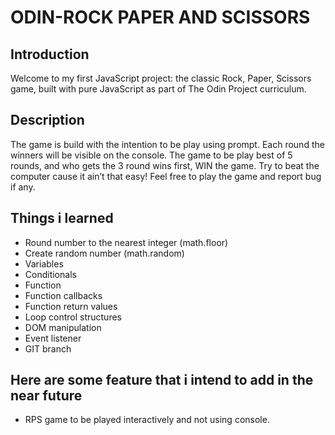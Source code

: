 # ODIN-ROCK PAPER AND SCISSORS

## Introduction

Welcome to my first JavaScript project: the classic Rock, Paper, Scissors game, built with pure JavaScript as part of The Odin Project curriculum.

## Description

The game is build with the intention to be play using prompt. Each round the winners will be visible on the console. The game to be play best of 5 rounds, and who gets the 3 round wins first, WIN the game. Try to beat the computer cause it ain’t that easy! Feel free to play the game and report bug if any.

## Things i learned

- Round number to the nearest integer (math.floor)
- Create random number (math.random)
- Variables
- Conditionals
- Function
- Function callbacks
- Function return values
- Loop control structures
- DOM manipulation
- Event listener
- GIT branch

## Here are some feature that i intend to add in the near future

- RPS game to be played interactively and not using console.
